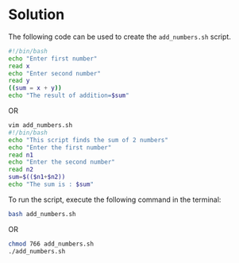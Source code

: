 # Solution

The following code can be used to create the `add_numbers.sh` script.

```bash
#!/bin/bash
echo "Enter first number"
read x
echo "Enter second number"
read y
((sum = x + y))
echo "The result of addition=$sum"
```
OR
```bash
vim add_numbers.sh
#!/bin/bash
echo "This script finds the sum of 2 numbers"
echo "Enter the first number"
read n1
echo "Enter the second number"
read n2
sum=$(($n1+$n2))
echo "The sum is : $sum"
```

To run the script, execute the following command in the terminal:

```bash
bash add_numbers.sh
```
OR
```bash
chmod 766 add_numbers.sh
./add_numbers.sh
```
